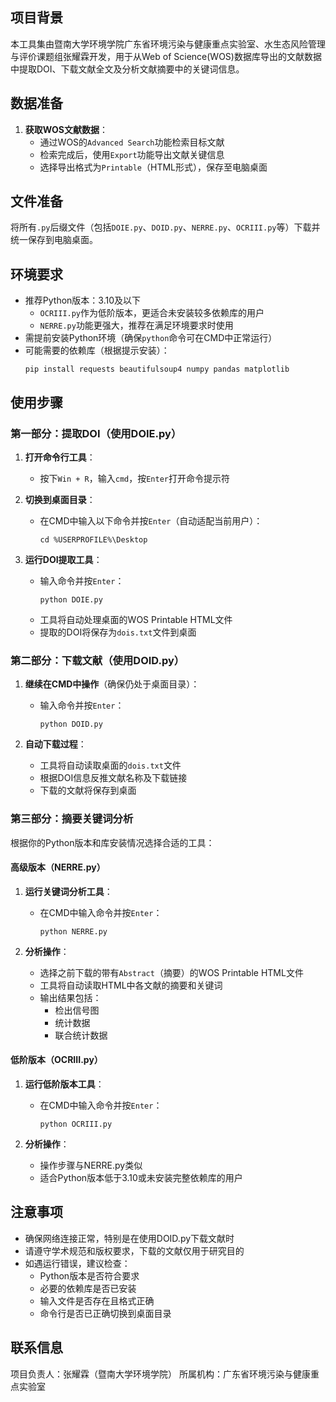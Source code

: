 ## 项目背景
本工具集由暨南大学环境学院广东省环境污染与健康重点实验室、水生态风险管理与评价课题组张耀霖开发，用于从Web of Science(WOS)数据库导出的文献数据中提取DOI、下载文献全文及分析文献摘要中的关键词信息。

## 数据准备
1. **获取WOS文献数据**：
   - 通过WOS的`Advanced Search`功能检索目标文献
   - 检索完成后，使用`Export`功能导出文献关键信息
   - 选择导出格式为`Printable`（HTML形式），保存至电脑桌面

## 文件准备
将所有`.py`后缀文件（包括`DOIE.py`、`DOID.py`、`NERRE.py`、`OCRIII.py`等）下载并统一保存到电脑桌面。

## 环境要求
- 推荐Python版本：3.10及以下
  - `OCRIII.py`作为低阶版本，更适合未安装较多依赖库的用户
  - `NERRE.py`功能更强大，推荐在满足环境要求时使用
- 需提前安装Python环境（确保`python`命令可在CMD中正常运行）
- 可能需要的依赖库（根据提示安装）：
  ```
  pip install requests beautifulsoup4 numpy pandas matplotlib
  ```

## 使用步骤

### 第一部分：提取DOI（使用DOIE.py）
1. **打开命令行工具**：
   - 按下`Win + R`，输入`cmd`，按`Enter`打开命令提示符
   
2. **切换到桌面目录**：
   - 在CMD中输入以下命令并按`Enter`（自动适配当前用户）：
     ```
     cd %USERPROFILE%\Desktop
     ```

3. **运行DOI提取工具**：
   - 输入命令并按`Enter`：
     ```
     python DOIE.py
     ```
   - 工具将自动处理桌面的WOS Printable HTML文件
   - 提取的DOI将保存为`dois.txt`文件到桌面

### 第二部分：下载文献（使用DOID.py）
1. **继续在CMD中操作**（确保仍处于桌面目录）：
   - 输入命令并按`Enter`：
     ```
     python DOID.py
     ```

2. **自动下载过程**：
   - 工具将自动读取桌面的`dois.txt`文件
   - 根据DOI信息反推文献名称及下载链接
   - 下载的文献将保存到桌面

### 第三部分：摘要关键词分析
根据你的Python版本和库安装情况选择合适的工具：

#### 高级版本（NERRE.py）
1. **运行关键词分析工具**：
   - 在CMD中输入命令并按`Enter`：
     ```
     python NERRE.py
     ```

2. **分析操作**：
   - 选择之前下载的带有`Abstract`（摘要）的WOS Printable HTML文件
   - 工具将自动读取HTML中各文献的摘要和关键词
   - 输出结果包括：
     - 检出信号图
     - 统计数据
     - 联合统计数据

#### 低阶版本（OCRIII.py）
1. **运行低阶版本工具**：
   - 在CMD中输入命令并按`Enter`：
     ```
     python OCRIII.py
     ```

2. **分析操作**：
   - 操作步骤与NERRE.py类似
   - 适合Python版本低于3.10或未安装完整依赖库的用户

## 注意事项
- 确保网络连接正常，特别是在使用DOID.py下载文献时
- 请遵守学术规范和版权要求，下载的文献仅用于研究目的
- 如遇运行错误，建议检查：
  - Python版本是否符合要求
  - 必要的依赖库是否已安装
  - 输入文件是否存在且格式正确
  - 命令行是否已正确切换到桌面目录

## 联系信息
项目负责人：张耀霖（暨南大学环境学院）
所属机构：广东省环境污染与健康重点实验室
